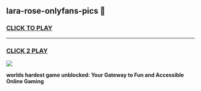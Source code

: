 
## lara-rose-onlyfans-pics 👋
<h3>
<a href="https://premium.freeplayer.one?title=lara-rose-onlyfans-pics&ref=14F">CLICK TO PLAY</a></h3>
<hr>

<h3>
<a href="https://premium.freeplayer.one?title=lara-rose-onlyfans-pics&ref=14F">CLICK 2 PLAY</a>
  
</h3>

<a href="https://premium.freeplayer.one?title=lara-rose-onlyfans-pics&ref=12F/"><img src="https://clearcache.store/games.png"></a>


**worlds hardest game unblocked: Your Gateway to Fun and Accessible Online Gaming**

